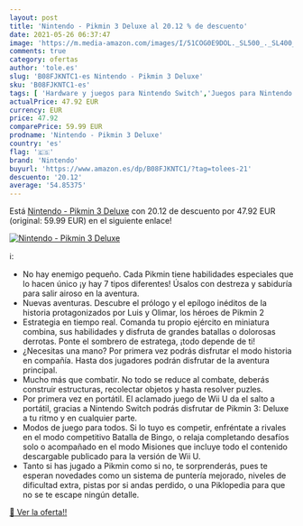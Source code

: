```yaml
---
layout: post
title: 'Nintendo - Pikmin 3 Deluxe al 20.12 % de descuento'
date: 2021-05-26 06:37:47
image: 'https://m.media-amazon.com/images/I/51COG0E9DOL._SL500_._SL400_.jpg'
comments: true
category: ofertas
author: 'tole.es'
slug: 'B08FJKNTC1-es Nintendo - Pikmin 3 Deluxe'
sku: 'B08FJKNTC1-es'
tags: [ 'Hardware y juegos para Nintendo Switch','Juegos para Nintendo Switch','Videojuegos','nintendo', ]
actualPrice: 47.92 EUR
currency: EUR
price: 47.92
comparePrice: 59.99 EUR
prodname: 'Nintendo - Pikmin 3 Deluxe'
country: 'es'
flag: '🇪🇸'
brand: 'Nintendo'
buyurl: 'https://www.amazon.es/dp/B08FJKNTC1/?tag=tolees-21'
descuento: '20.12'
average: '54.85375'
---
```


Está [Nintendo - Pikmin 3 Deluxe](https://www.amazon.es/dp/B08FJKNTC1/?tag=tolees-21) con 20.12 de descuento por 47.92 EUR (original: 59.99 EUR) en el siguiente enlace!

[![Nintendo - Pikmin 3 Deluxe](https://m.media-amazon.com/images/I/51COG0E9DOL._SL500_._SL400_.jpg)](https://www.amazon.es/dp/B08FJKNTC1/?tag=tolees-21)

ℹ️:

- No hay enemigo pequeño. Cada Pikmin tiene habilidades especiales que lo hacen único ¡y hay 7 tipos diferentes! Úsalos con destreza y sabiduría para salir airoso en la aventura.
- Nuevas aventuras. Descubre el prólogo y el epílogo inéditos de la historia protagonizados por Luis y Olimar, los héroes de Pikmin 2
- Estrategia en tiempo real. Comanda tu propio ejército en miniatura combina, sus habilidades y disfruta de grandes batallas o dolorosas derrotas. Ponte el sombrero de estratega, ¡todo depende de ti!
- ¿Necesitas una mano? Por primera vez podrás disfrutar el modo historia en compañía. Hasta dos jugadores podrán disfrutar de la aventura principal.
- Mucho más que combatir. No todo se reduce al combate, deberás construir estructuras, recolectar objetos y hasta resolver puzles.
- Por primera vez en portátil. El aclamado juego de Wii U da el salto a portátil, gracias a Nintendo Switch podrás disfrutar de Pikmin 3: Deluxe a tu ritmo y en cualquier parte.
- Modos de juego para todos. Si lo tuyo es competir, enfréntate a rivales en el modo competitivo Batalla de Bingo, o relaja completando desafíos solo o acompañado en el modo Misiones que incluye todo el contenido descargable publicado para la versión de Wii U.
- Tanto si has jugado a Pikmin como si no, te sorprenderás, pues te esperan novedades como un sistema de puntería mejorado, niveles de dificultad extra, pistas por si andas perdido, o una Piklopedia para que no se te escape ningún detalle.

[🛒 Ver la oferta!!](https://www.amazon.es/dp/B08FJKNTC1/?tag=tolees-21)
